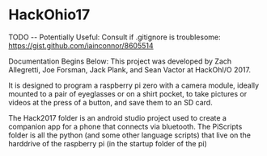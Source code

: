 # HackOhio17
TODO --
Potentially Useful: 
Consult if .gitignore is troublesome: https://gist.github.com/iainconnor/8605514

Documentation Begins Below:
This project was developed by Zach Allegretti, Joe Forsman, Jack Plank, and Sean Vactor at HackOhI/O 2017.

It is designed to program a raspberry pi zero with a camera module, ideally mounted to a pair of eyeglasses
or on a shirt pocket, to take pictures or videos at the press of a button, and save them to an SD card.

The Hack2017 folder is an android studio project used to create a companion app for a phone that connects via bluetooth.
The PiScripts folder is all the python (and some other language scripts) that live on the harddrive of the raspberry pi
	(in the startup folder of the pi)
